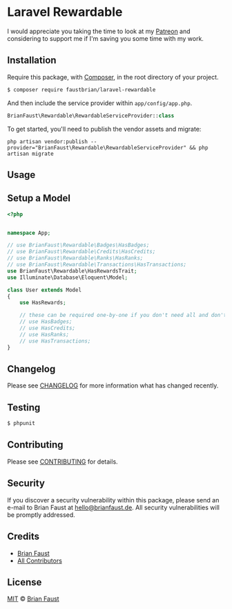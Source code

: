 # Laravel Rewardable

I would appreciate you taking the time to look at my [Patreon](https://www.patreon.com/faustbrian) and considering to support me if I'm saving you some time with my work.

## Installation

Require this package, with [Composer](https://getcomposer.org/), in the root directory of your project.

``` bash
$ composer require faustbrian/laravel-rewardable
```

And then include the service provider within `app/config/app.php`.

``` php
BrianFaust\Rewardable\RewardableServiceProvider::class
```

To get started, you'll need to publish the vendor assets and migrate:

```
php artisan vendor:publish --provider="BrianFaust\Rewardable\RewardableServiceProvider" && php artisan migrate
```

## Usage

## Setup a Model

``` php
<?php


namespace App;

// use BrianFaust\Rewardable\Badges\HasBadges;
// use BrianFaust\Rewardable\Credits\HasCredits;
// use BrianFaust\Rewardable\Ranks\HasRanks;
// use BrianFaust\Rewardable\Transactions\HasTransactions;
use BrianFaust\Rewardable\HasRewardsTrait;
use Illuminate\Database\Eloquent\Model;

class User extends Model
{
    use HasRewards;

    // these can be required one-by-one if you don't need all and don't use HasRewards
    // use HasBadges;
    // use HasCredits;
    // use HasRanks;
    // use HasTransactions;
}
```

## Changelog

Please see [CHANGELOG](CHANGELOG.md) for more information what has changed recently.

## Testing

``` bash
$ phpunit
```

## Contributing

Please see [CONTRIBUTING](CONTRIBUTING.md) for details.

## Security

If you discover a security vulnerability within this package, please send an e-mail to Brian Faust at hello@brianfaust.de. All security vulnerabilities will be promptly addressed.

## Credits

- [Brian Faust](https://github.com/faustbrian)
- [All Contributors](../../contributors)

## License

[MIT](LICENSE) © [Brian Faust](https://brianfaust.de)
